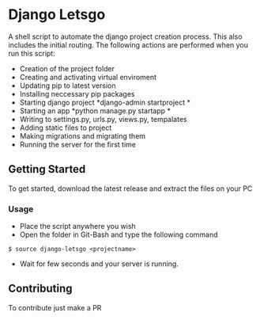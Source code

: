 # Django Letsgo

A shell script to automate the django project creation process. This also includes the initial routing. The following actions are performed when you run this script: 
* Creation of the project folder 
* Creating and activating virtual enviroment
* Updating pip to latest version
* Installing neccessary pip packages
* Starting django project *django-admin startproject *
* Starting an app *python manage.py startapp *
* Writing to settings.py, urls.py, views.py, tempalates
* Adding static files to project
* Making migrations and migrating them
* Running the server for the first time


## Getting Started

To get started, download the latest release and extract the files on your PC

### Usage
* Place the script anywhere you wish
* Open the folder in Git-Bash and type the following command
```
$ source django-letsgo <projectname>
```
* Wait for few seconds and your server is running.


## Contributing
To contribute just make a PR 

